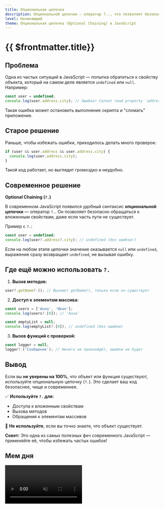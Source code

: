 ```yaml
---
title: Опциональная цепочка
description: Опциональной цепочки — оператор ?.., что позволяет безопасно обращаться к вложенным свойствам, даже если часть пути не существует
level: Начинающий
theme: Опциональная цепочка (Optional Chaining) в JavaScript
---
```


# {{ $frontmatter.title}}

<FastJsMeta :level="$frontmatter.level" :theme="$frontmatter.theme"/>

## Проблема  

Одна из частых ситуаций в JavaScript — попытка обратиться к свойству объекта, который на самом деле является `undefined` или `null`. Например:

```js
const user = undefined;
console.log(user.address.city); // Ошибка! Cannot read property 'address' of undefined
```

Такая ошибка может остановить выполнение скрипта и "сломать" приложение.

## Старое решение

Раньше, чтобы избежать ошибки, приходилось делать много проверок:

```js
if (user && user.address && user.address.city) {
  console.log(user.address.city);
}
```

Такой код работает, но выглядит громоздко и неудобно.

## Современное решение

**Optional Chaining (`?.`)**

В современном JavaScript появился удобный синтаксис **опциональной цепочки** — оператор `?.`. Он позволяет безопасно обращаться к вложенным свойствам, даже если часть пути не существует.

Пример с `?.`:

```js
const user = undefined;
console.log(user?.address?.city); // undefined (без ошибки!)
```

Если на любом этапе цепочки значение оказывается `null` или `undefined`, выражение сразу возвращает `undefined`, не вызывая ошибку.

## Где ещё можно использовать `?.`

1. **Вызов методов:**
```js
user?.getName?.(); // Вызовет getName(), только если он существует
```

2. **Доступ к элементам массива:**
```js
const users = ['Анна', 'Иван'];
console.log(users?.[0]); // 'Анна'

const emptyList = null;
console.log(emptyList?.[0]); // undefined (без ошибки)
```

3. **Вызов функций с проверкой:**
```js
const logger = null;
logger?.('Сообщение'); // Ничего не произойдёт, ошибки не будет
```

## Вывод

Если вы **не уверены на 100%**, что объект или функция существуют, используйте опциональную цепочку (`?.`). Это сделает ваш код безопаснее, чище и современнее.

✅ **Используйте `?.` для:**
- Доступа к вложенным свойствам
- Вызова методов
- Обращения к элементам массивов

🚫 **Не используйте**, если вы точно знаете, что объект существует.

**Совет:** Это одна из самых полезных фич современного JavaScript — применяйте её, чтобы избежать частых ошибок!

## Мем дня

<video playsinline autoplay muted loop width="50%" src="/assets/fast-js/optional-chaining.mp4" type="video/mp4"/>
